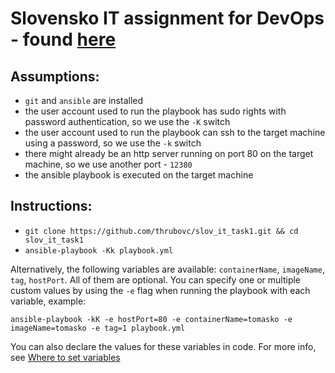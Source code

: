 # Slovensko IT assignment for DevOps - found [here](https://gitlab.com/devops301/hireme/-/tree/master/task1)

## Assumptions:
* `git` and `ansible` are installed
* the user account used to run the playbook has sudo rights with password authentication, so we use the `-K` switch
* the user account used to run the playbook can ssh to the target machine using a password, so we use the `-k` switch
* there might already be an http server running on port 80 on the target machine, so we use another port - `12380`
* the ansible playbook is executed on the target machine

## Instructions:
* `git clone https://github.com/thrubovc/slov_it_task1.git && cd slov_it_task1`
* `ansible-playbook -Kk playbook.yml`

Alternatively, the following variables are available: `containerName`, `imageName`, `tag`, `hostPort`. All of them are optional. You can specify one or multiple custom values by using the `-e` flag when running the playbook with each variable, example:

`ansible-playbook -kK -e hostPort=80 -e containerName=tomasko -e imageName=tomasko -e tag=1 playbook.yml`

You can also declare the values for these variables in code. For more info, see [Where to set variables](https://docs.ansible.com/ansible/latest/user_guide/playbooks_variables.html#where-to-set-variables)
